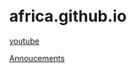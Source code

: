 # africa.github.io
[youtube](https://www.youtube.com/) 


[Annoucements](https://t.me/borderannouncements)
